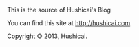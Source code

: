 This is the source of Hushicai's Blog

You can find this site at http://hushicai.com.

Copyright © 2013, Hushicai.
